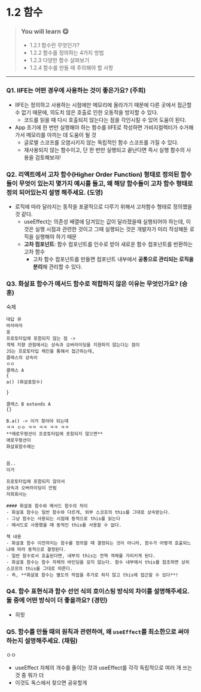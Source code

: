 # 1.2 함수

> ### You will learn 😋
>- 1.2.1 함수란 무엇인가?
>- 1.2.2 함수를 정의하는 4가지 방법
>- 1.2.3 다양한 함수 살펴보기
>- 1.2.4 함수를 만들 때 주의해야 할 사항

---

### Q1. IIFE는 어떤 경우에 사용하는 것이 좋은가요? (주희)

- IIFE는 정의하고 사용하는 시점에만 메모리에 올라가기 때문에 다른 곳에서 접근할 수 없기 때문에, 의도치 않은 호출로 인한 오동작을 방지할 수 있다.
  - 코드를 읽을 때 다시 호출되지 않는다는 점을 각인시킬 수 있어 도움이 된다.
- App 초기에 한 번만 실행해야 하는 함수를 IIFE로 작성하면 가비지컬렉터가 수거해가서 메모리를 아끼는 데 도움이 될 것
  - 글로벌 스코프를 오염시키지 않는 독립적인 함수 스코프를 가질 수 있다.
  - 재사용되지 않는 함수이고, 단 한 번만 실행되고 끝난다면 즉시 실행 함수의 사용을 검토해보자!

### Q2. 리액트에서 고차 함수(Higher Order Function) 형태로 정의된 함수들이 무엇이 있는지 몇가지 예시를 들고, 왜 해당 함수들이 고차 함수 형태로 정의 되어있는지 설명 해주세요. (도영)
- 로직에 따라 달라지는 동작을 포괄적으로 다루기 위해서 고차함수 형태로 정의했을 것 같다.
  - useEffect는 의존성 배열에 담겨있는 값이 달라졌을때 실행되어야 하는데, 이것은 실행 시점과 관련한 것이고 그때 실행되는 것은 개발자가 미리 작성해둔 로직을 실행해야 하기 때문
  - **고차 컴포넌트**: 함수 컴포넌트를 인수로 받아 새로운 함수 컴포넌트를 반환하는 고차 함수
    - 고차 함수 컴포넌트를 만들면 컴포넌트 내부에서 **공통으로 관리되는 로직을 분리**해 관리할 수 있다.


### Q3. 화살표 함수가 메서드 함수로 적합하지 않은 이유는 무엇인가요? (승훈)
숙제

```
대답 큐
마자마자
웅
프로토타입에 포함되지 않는 점 -> 
객체 지향 관점에서는 상속과 오버라이딩을 지원하지 않는다는 점이
JS는 프로토타입 체인을 통해서 접근하는데, 
클래스의 상속이 
ㅇㅇ
클래스 A
{
a() (화살표함수)

}

클래스 B extends A
{}

B.a() -> 이거 찾아야 되는데
ㅋㅋ ㅇㅇ ㅋㅋ ㅋㅋ ㅋㅋ ㅋㅋ
**애로우펑션이 프로토타입에 포함되지 않으면**
애로우펑션이
화살표함수에는 


음..
이거

프로토타입에 포함되지 않아서
상속과 오버라이딩이 안됨
저희회사는

#### 화살표 함수와 메서드 함수의 차이
- 화살표 함수는 일반 함수와 다르게, 외부 스코프의 this를 그대로 상속받는다.
- 그냥 함수는 사용되는 시점에 동적으로 this를 읽는다
- 메서드로 사용했을 때 동적인 this를 사용할 수 없다.

책 내용
- 화살표 함수 이전까지는 함수를 정의할 때 결정되는 것이 아니라, 함수가 어떻게 호출되느냐에 따라 동적으로 결정된다.
- 일반 함수로서 호출된다면, 내부의 this는 전역 객체를 가리키게 된다.
- 화살표 함수는 함수 자체의 바인딩을 갖지 않는다. 함수 내부에서 this를 참조하면 상위 스코프의 this를 그대로 따른다.
- 즉, **화살표 함수는 별도의 작업을 추가로 하지 않고 this에 접근할 수 있다**!
```

### Q4. 함수 표현식과 함수 선언 식의 호이스팅 방식의 차이를 설명해주세요. 둘 중에 어떤 방식이 더 좋을까요? (경민)

- 히힛

### Q5. 함수를 만들 때의 원칙과 관련하여, 왜  `useEffect`를 최소한으로 써야 하는지 설명해주세요. (채림)
ㅇㅇ
- useEffect 자체의 개수를 줄이는 것과 useEffect를 각각 독립적으로 여러 개 쓰는 것 중 뭐가 더 
- 이것도 독스에서 찾으면 공유할게
